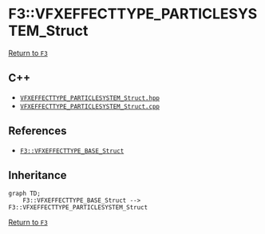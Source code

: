# F3::VFXEFFECTTYPE_PARTICLESYSTEM_Struct

[Return to `F3`](/docs/F3.md)

## C++

- [`VFXEFFECTTYPE_PARTICLESYSTEM_Struct.hpp`](/c++/include/VFXEFFECTTYPE_PARTICLESYSTEM_Struct.hpp)
- [`VFXEFFECTTYPE_PARTICLESYSTEM_Struct.cpp`](/c++/source/VFXEFFECTTYPE_PARTICLESYSTEM_Struct.cpp)

## References

- [`F3::VFXEFFECTTYPE_BASE_Struct`](/docs/F3/VFXEFFECTTYPE_BASE_Struct.md)

## Inheritance

```mermaid
graph TD;
    F3::VFXEFFECTTYPE_BASE_Struct --> F3::VFXEFFECTTYPE_PARTICLESYSTEM_Struct
```

[Return to `F3`](/docs/F3.md)